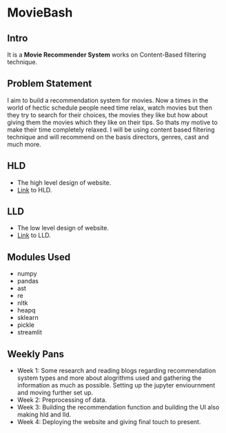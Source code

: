 # MovieBash

## Intro

It is a **Movie Recommender System** works on Content-Based filtering technique.

## Problem Statement

I aim to build a recommendation system for movies. Now a times in the world of hectic schedule people need time relax, watch movies but then they try to search for their choices, the movies they like but how about giving them the movies which they like on their tips. So thats my motive to make their time completely relaxed. I will be using content based filtering technique and will recommend on the basis directors, genres, cast and much more.

## HLD

-   The high level design of website.
-   [Link](/Docs/HLD.pdf) to HLD.

## LLD

-   The low level design of website.
-   [Link](/Docs/LLD.pdf) to LLD.

## Modules Used

-   numpy
-   pandas
-   ast
-   re
-   nltk
-   heapq
-   sklearn
-   pickle
-   streamlit

## Weekly Pans

-   Week 1: Some research and reading blogs regarding recommendation system types and more about alogrithms used and gathering the information as much as possible. Setting up the jupyter enviournment and moving further set up.
-   Week 2: Preprocessing of data.
-   Week 3: Building the recommendation function and building the UI also making hld and lld.
-   Week 4: Deploying the website and giving final touch to present.

